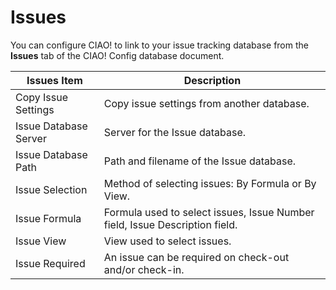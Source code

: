 # Issues

You can configure CIAO! to link to your issue tracking database from the **Issues** tab of the CIAO! Config database document.

| Issues Item | Description |
| --- | --- |
| Copy Issue Settings | Copy issue settings from another database. |
| Issue Database Server | Server for the Issue database. |
| Issue Database Path | Path and filename of the Issue database. |
| Issue Selection | Method of selecting issues: By Formula or By View. |
| Issue Formula | Formula used to select issues, Issue Number field, Issue Description field. |
| Issue View | View used to select issues. |
| Issue Required | An issue can be required on check-out and/or check-in. |